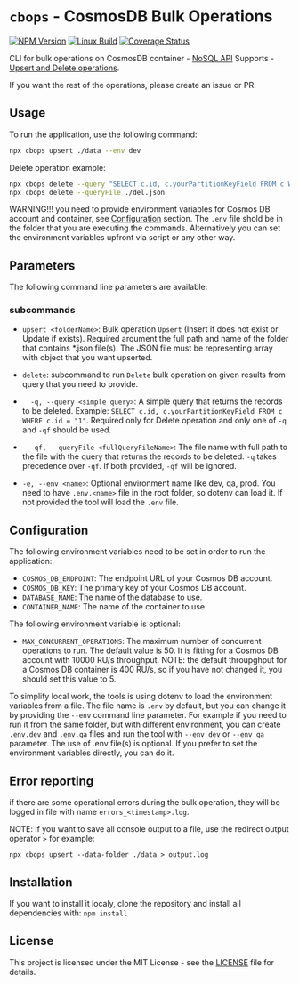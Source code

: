 # `cbops` - CosmosDB Bulk Operations

[![NPM Version][npm-version-image]][npm-url] [![Linux Build][github-actions-ci-image]][github-actions-ci-url] [![Coverage Status][coveralls-image]][coveralls-url]

CLI for bulk operations on CosmosDB container - [NoSQL API](https://learn.microsoft.com/en-us/azure/cosmos-db/nosql/)
Supports - [Upsert and Delete operations](https://github.com/Azure/azure-sdk-for-js/blob/ee9a6e72ec8d9211a3765d27c7fd9d42d154256b/sdk/cosmosdb/cosmos/samples-dev/Bulk.ts#L81).

If you want the rest of the operations, please create an issue or PR.

## Usage

To run the application, use the following command:

```bash
npx cbops upsert ./data --env dev
```

Delete operation example:

```bash
npx cbops delete --query "SELECT c.id, c.yourPartitionKeyField FROM c WHERE c.yourPartitionKeyField = 'SOME VALUE'"
npx cbops delete --queryFile ./del.json
```

WARNING!!! you need to provide environment variables for Cosmos DB account and container, see [Configuration](#configuration) section.
The `.env` file shold be in the folder that you are executing the commands.
Alternatively you can set the environment variables upfront via script or any other way.

## Parameters

The following command line parameters are available:

### subcommands

- `upsert <folderName>`: Bulk operation `Upsert` (Insert if does not exist or Update if exists). Required arqument the full path and name of the folder that contains \*.json file(s). The JSON file must be representing array with object that you want upserted.
- `delete`: subcommand to run `Delete` bulk operation on given results from query that you need to provide.
- `  -q, --query <simple query>`: A simple query that returns the records to be deleted. Example: `SELECT c.id, c.yourPartitionKeyField FROM c WHERE c.id = "1"`. Required only for Delete operation and only one of `-q` and `-qf` should be used.
- `  -qf, --queryFile <fullQueryFileName>`: The file name with full path to the file with the query that returns the records to be deleted. `-q` takes precedence over `-qf`. If both provided, `-qf` will be ignored.

- `-e, --env <name>`: Optional environment name like dev, qa, prod. You need to have `.env.<name>` file in the root folder, so dotenv can load it. If not provided the tool will load the `.env` file.

## Configuration

The following environment variables need to be set in order to run the application:

- `COSMOS_DB_ENDPOINT`: The endpoint URL of your Cosmos DB account.
- `COSMOS_DB_KEY`: The primary key of your Cosmos DB account.
- `DATABASE_NAME`: The name of the database to use.
- `CONTAINER_NAME`: The name of the container to use.

The following environment variable is optional:

- `MAX_CONCURRENT_OPERATIONS`: The maximum number of concurrent operations to run. The default value is 50. It is fitting for a Cosmos DB account with 10000 RU/s throughput.
  NOTE: the default throupghput for a Cosmos DB container is 400 RU/s, so if you have not changed it, you should set this value to 5.

To simplify local work, the tools is using dotenv to load the environment variables from a file. The file name is `.env` by default, but you can change it by providing the `--env` command line parameter.
For example if you need to run it from the same folder, but with different environment, you can create `.env.dev` and `.env.qa` files and run the tool with `--env dev` or `--env qa` parameter.
The use of .env file(s) is optional. If you prefer to set the environment variables directly, you can do it.

## Error reporting

if there are some operational errors during the bulk operation, they will be logged in file with name `errors_<timestamp>.log`.

NOTE: if you want to save all console output to a file, use the redirect output operator `>` for example:

`npx cbops upsert --data-folder ./data > output.log`

## Installation

If you want to install it localy, clone the repository and install all dependencies with:
`npm install`

## License

This project is licensed under the MIT License - see the [LICENSE](LICENSE) file for details.

[github-actions-ci-image]: https://badgen.net/github/checks/expressjs/express/master?label=linux
[github-actions-ci-url]: https://github.com/expressjs/express/actions/workflows/ci.yml
[coveralls-image]: https://coveralls.io/repos/github/ntodorov/cosmos-bulk-ops/badge.svg?branch=master
[coveralls-url]: https://coveralls.io/github/ntodorov/cosmos-bulk-ops?branch=master
[npm-url]: https://npmjs.org/package/cbops
[npm-version-image]: https://badgen.net/npm/v/cbops
